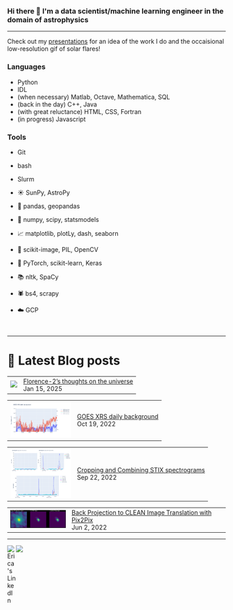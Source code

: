 ### Hi there 👋 I'm a data scientist/machine learning engineer in the domain of astrophysics

<!--- 😄 Pronouns: she/they
- 🔭 I’m currently working on AIA and XRT data analysis in support of NuSTAR Quiet Sun observations and visualization web tools bringing together STIX and AIA data.
- 🌱 I’m currently learning to create web apps with Flask!

**elastufka/elastufka** is a ✨ _special_ ✨ repository because its `README.md` (this file) appears on your GitHub profile.

Here are some ideas to get you started:


- 👯 I’m looking to collaborate on ...
- 🤔 I’m looking for help with ...
- 💬 Ask me about ...
- 📫 How to reach me: ...
- ⚡ Fun fact: ...
-->

----
<!--
![languages](https://img.shields.io/static/v1?label=&message=languages:&color=555&style=flat-square)
-->

Check out my [presentations](https://elastufka.github.io/presentations/) for an idea of the work I do and the occaisional low-resolution gif of solar flares!

### Languages

- Python
- IDL
- (when necessary) Matlab, Octave, Mathematica, SQL
- (back in the day) C++, Java
- (with great reluctance) HTML, CSS, Fortran
- (in progress) Javascript

<!--
![python](https://img.shields.io/static/v1?logo=python&label=&message=python&color=111&logoColor=AAA&style=flat-square&link=)
![IDL](https://img.shields.io/static/v1?logo=go&label=&message=golang&color=111&logoColor=AAA&style=flat-square)
![ruby](https://img.shields.io/static/v1?logo=ruby&label=&message=ruby&color=111&logoColor=AAA&style=flat-square)
![tools](https://img.shields.io/static/v1?label=&message=tools:&color=555&style=flat-square)
<!--![git](https://img.shields.io/static/v1?logo=git&label=&message=git&color=111&logoColor=AAA&style=flat-square)
-->
### Tools

- Git
- bash
- Slurm

- ☀️ SunPy, AstroPy
- 🐼 pandas, geopandas
- 🧮 numpy, scipy, statsmodels
- 📈 matplotlib, plotLy, dash, seaborn
- 🌃 scikit-image, PIL, OpenCV
- 🧠 PyTorch, scikit-learn, Keras
- 📚 nltk, SpaCy
- 🕷 bs4, scrapy
- ☁️ GCP

&nbsp;&nbsp;&nbsp;

<!-- example
**Senior Data & Platform Engineer** &#12299;_working in Reliability Analytics & Automation_
<br/>
**Digital Artist & Creator** &#12299;_specialised in environmental pixel art and 8bit-ish art_

----
**Publications**

to be added...

**But more importantly the code**

-->

---

# 📖 Latest Blog posts
<!-- ELASTUFKA:START --><table><tr><td><a href="https://elastufka.github.io/SAX-XRS_figures/posts/2025/01/15/Florence-2-thoughts-on-the-universe.html"><img width="140px" src="https://github.com/elastufka/SAX-XRS_figures/blob/gh-pages/images/Florence-2’s thoughts on the universe/hero.png"></a></td>
<td><a href="https://elastufka.github.io/SAX-XRS_figures/posts/2025/01/15/Florence-2-thoughts-on-the-universe.html">Florence-2’s thoughts on the universe</a><br/>Jan 15, 2025</td></tr></table>
<table><tr><td><a href="https://elastufka.github.io/SAX-XRS_figures/posts/2022/10/19/GOES-XRS-daily-background.html"><img width="140px" src="https://github.com/elastufka/SAX-XRS_figures/blob/gh-pages/images/GOES XRS daily background/hero.png"></a></td>
<td><a href="https://elastufka.github.io/SAX-XRS_figures/posts/2022/10/19/GOES-XRS-daily-background.html">GOES XRS daily background</a><br/>Oct 19, 2022</td></tr></table>
<table><tr><td><a href="https://elastufka.github.io/SAX-XRS_figures/posts/2022/09/22/Cropping-and-Combining-STIX-spectrograms.html"><img width="140px" src="https://github.com/elastufka/SAX-XRS_figures/blob/gh-pages/images/Cropping and Combining STIX spectrograms/hero.png"></a></td>
<td><a href="https://elastufka.github.io/SAX-XRS_figures/posts/2022/09/22/Cropping-and-Combining-STIX-spectrograms.html">Cropping and Combining STIX spectrograms</a><br/>Sep 22, 2022</td></tr></table>
<table><tr><td><a href="https://elastufka.github.io/SAX-XRS_figures/posts/2022/06/02/Back-Projection-to-CLEAN-Image-Translation-with-Pix2Pix.html"><img width="140px" src="https://github.com/elastufka/SAX-XRS_figures/blob/gh-pages/images/Back Projection to CLEAN Image Translation with Pix2Pix/hero.png"></a></td>
<td><a href="https://elastufka.github.io/SAX-XRS_figures/posts/2022/06/02/Back-Projection-to-CLEAN-Image-Translation-with-Pix2Pix.html">Back Projection to CLEAN Image Translation with Pix2Pix</a><br/>Jun 2, 2022</td></tr></table>
<!-- ELASTUFKA:END -->

----

<a href="https://linkedin.com/in/erica-lastufka-1686b2b5/">
  <img align="left" alt="Erica's LinkedIn" width="20px" src="https://cdn-icons-png.flaticon.com/512/174/174857.png" />
</a>
<a href="https://orcid.org/0000-0003-1894-2074" alt="Erica's ORCID">
  <img align="left" width="20px" src="https://upload.wikimedia.org/wikipedia/commons/0/06/ORCID_iD.svg" />
</a>
<!--
| &nbsp;&nbsp;&nbsp; Website & Gallery : [https://moer.tel](https://moer.tel) &nbsp;&nbsp;&nbsp;|&nbsp;&nbsp;&nbsp; Open Source Work : <sub>&#9660; &#9660; &#9660;</sub> 
-->
